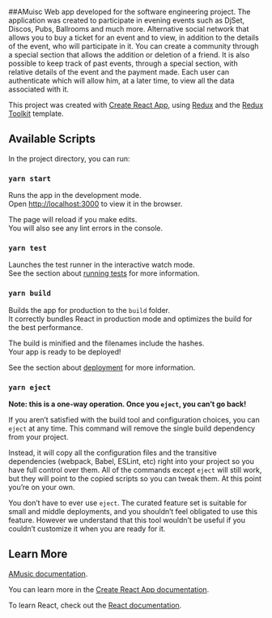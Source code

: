 ##AMuisc
Web app developed for the software engineering project.
The application was created to participate in evening events such as DjSet, Discos, Pubs, Ballrooms and much more.
Alternative social network that allows you to buy a ticket for an event and to view, in addition to the details of the event, who will participate in it.
You can create a community through a special section that allows the addition or deletion of a friend. It is also possible to keep track of past events, through a special section, with relative details of the event and the payment made.
Each user can authenticate which will allow him, at a later time, to view all the data associated with it.

This project was created with [Create React App](https://github.com/facebook/create-react-app), 
using [Redux](https://redux.js.org/) and the [Redux Toolkit](https://redux-toolkit.js.org/)  template.

## Available Scripts

In the project directory, you can run:

### `yarn start`

Runs the app in the development mode.<br />
Open [http://localhost:3000](http://localhost:3000) to view it in the browser.

The page will reload if you make edits.<br />
You will also see any lint errors in the console.

### `yarn test`

Launches the test runner in the interactive watch mode.<br />
See the section about [running tests](https://facebook.github.io/create-react-app/docs/running-tests) for more information.

### `yarn build`

Builds the app for production to the `build` folder.<br />
It correctly bundles React in production mode and optimizes the build for the best performance.

The build is minified and the filenames include the hashes.<br />
Your app is ready to be deployed!

See the section about [deployment](https://facebook.github.io/create-react-app/docs/deployment) for more information.

### `yarn eject`

**Note: this is a one-way operation. Once you `eject`, you can’t go back!**

If you aren’t satisfied with the build tool and configuration choices, you can `eject` at any time. This command will remove the single build dependency from your project.

Instead, it will copy all the configuration files and the transitive dependencies (webpack, Babel, ESLint, etc) right into your project so you have full control over them. All of the commands except `eject` will still work, but they will point to the copied scripts so you can tweak them. At this point you’re on your own.

You don’t have to ever use `eject`. The curated feature set is suitable for small and middle deployments, and you shouldn’t feel obligated to use this feature. However we understand that this tool wouldn’t be useful if you couldn’t customize it when you are ready for it.

## Learn More

[AMusic documentation](https://abundant-tail-8cb.notion.site/AMusic-07159b095802489980d953b673725d25).

You can learn more in the [Create React App documentation](https://facebook.github.io/create-react-app/docs/getting-started).

To learn React, check out the [React documentation](https://reactjs.org/).
